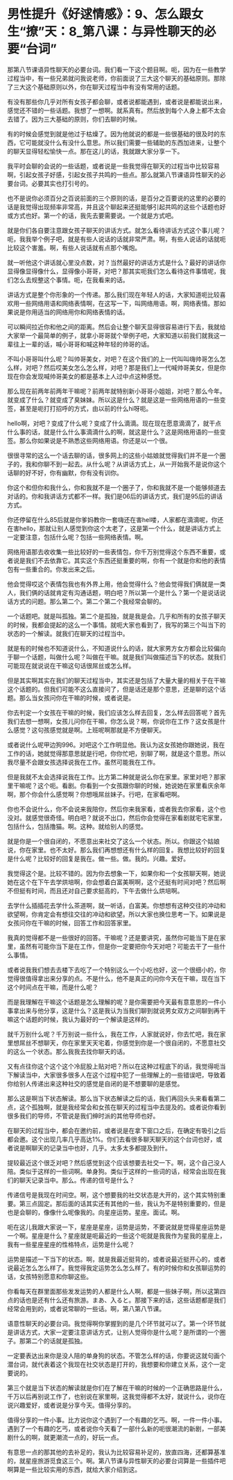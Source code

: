 # 男性提升《好逑情感》：9、怎么跟女生“撩”天：8_第八课：与异性聊天的必要“台词”

那第八节课语异性聊天的必要台词。我们看一下这个题目啊。呃，因为在一些教学过程当中，有一些兄弟就问我说老师，你前面说了三大这个聊天的基础原则。那除了三大这个基础原则以外，你在聊天过程当中有没有常用的话题。

有没有那些你几乎对所有女孩子都会聊，或者说都能遇到，或者说是都能说出来，感觉还不错的一些话题。我想了一想啊。就系真有。然后放到每个人身上都不太会去错了。因为三大基础的原则，你们去聊的时候。

有的时候会感觉到就是他过于枯燥了。因为他就说的都是一些很基础的很及时的东西，它可能就没什么有没什么意思。所以我们需要一些辅助的东西加进来，让整个的聊天显得轻松愉快一点。那在这儿的话，我就跟大家分享一下。

我平时会聊的会说的一些话题，或者说是一些我觉得在聊天的过程当中比较容易啊，引起女孩子好感，引起女孩子共鸣的一些点。那么就第八节课语异性聊天的必要台词。必要其实也打引号的。

也不是说你必须百分之百说前面的三个原则的话，是百分之百要说的这里的必要的话是我觉得出现频率非常高，并且这个聊起来还挺能够引起共鸣的这些个话题也好或方式也好。第一个的话，我先去要需要说。一个就是方式吧。

就是你们各自要注意跟女孩子聊天的讲话方式。就怎么看待讲话方式这个事儿呢？呃，我我举个例子吧，就是有些人说话的话就非常严肃。啊，有些人说话的话就呃比较这个害羞。啊，有些人说话就有点那个嘴炮。

就一听他这个讲话就心里没点数，对？当然最好的讲话方式是什么？最好的讲话你显得像显得像什么，显得像小哥哥，对吧？那其实呃我们怎么看待这件事情呢，我们怎么去规整这个事情。呃，在我看来的话。

讲话方式是整个你形象的一个传递。那么我们现在年轻人的话，大家知道呃比较喜欢用一些网络用语和网络表情啊，在这写一下，叫网络用语。啊，网络表情。那如果说是你用适当的网络用你和网络表情的话。

可以瞬间拉近你和他之间的距离。然后会让整个聊天显得很容易进行下去，我就给大家举一个最简单的例子，就拿小哥哥就个举例子吧，大家知道以前我们就我这一辈往上一辈的话，喊小哥哥和喊这种年轻的帅哥的话。

不叫小哥哥叫什么呢？叫帅哥美女，对吧？在这个我们的上一代叫叫嗨帅哥怎么怎么样，对吧？然后哎美女怎么怎么样，对吧？那是我们上一代喊帅哥美女，但是你现在你会发现喊帅哥美女的都是基本上人过中点这种感觉。

那么现在前两年前两年干嘛呢？前两年就特别新小哥哥小姐姐，对吧？那么今年。就变成了什么？就变成了臭妹妹。所以这是什么？就是这是一些网络用语的一些变签，甚至是呃打打招呼的方式，由以前的什么hi呀呃。

hello啊，对吧？变成了什么呢？变成了什么滴滴。现在现在愿意滴滴了，就干点什么事的话，就是什么什么事滴滴什么的啊，就这是什么？这是网络用语的一些变签。那么你如果说是不熟悉这些网络用语。你还是以一个很。

很很寻常的这么一个话去聊的话，很多网上的这些小姑娘就觉得我们并不是一个圈子的，我和你聊不到一起去。从什么呢？从讲话方式上，从一开始我不是说你这个话聊的好不好，你有幽默，你有没有训你。

你这个和但你和我什么，你和我就不是一个圈子了，你和我就不是一个能够频道去对话的。你和我讲话方式都不一样。我们是06后的讲话方式，我们是95后的讲话方式。

你还停留在什么85后就是你爹妈教你一套嗨还在害hel喽，人家都在滴滴呢，你还在害hello，那就让别人感觉到你这个太老了，这是第一个什么，就是讲话方式上一定要注意，包括什么呢？包括一些网络表情。啊。

网络用语那去收收集一些比较好的一些表情包，你千万别觉得这个东西不重要，或者说是我们不去依靠它。其实这个东西还挺重要的啊，你有一个就是你和他的表情包有一些重合的。你发出来之后。

他会觉得哎这个表情包我也有外界上用，他会觉得什么？他会觉得我们俩就是一类人，我们俩的话就肯定有沟通话题，明白吧？所以第一个是什么？第一个是说话说话方式的问题。那么第二个。第二个第二个我经常会聊的。

一个话题吧。就是叫孤独。第二个是孤独，就是我是会。几乎和所有的女孩子聊天的时候，我都会提起的这么一个事情。就呃大家也看到了，我写的第三个叫当下的状态的一个解读。就我们在聊天的过程当中。

就是有的时候也不知道说什么，不知道说什么的话，就大家男方女方都会比较偏向于聊一个话题，叫做什么呢？叫做在干嘛。就是我们叫做描述当下的状态。就我们可能现在就说说在干嘛这句话很屌丝或怎么样。

但是其实啊其实在我们的聊天过程当中，其实还是包括了大量大量的相关于在干嘛这个话题的。但我们可能不这么直接问了，但是话还是那个意思，还是聊的这个话题。那么当女孩问你在干嘛的时候，或者说是。

你去判定一个女孩在干嘛的时候，我们应该怎么样去回复，怎么样去回答呢？首先我们去想一想啊，女孩儿问你在干嘛，你怎么说？啊，你说你在工作？这女孩是什么感觉？这句孩感觉就是啊。上班呢啊那就是不方便聊天。

或者说什么呢甲边狗996。对吧这个工作明显他。我认为这女孩她你跟她说，我在工作的话，她就觉得那意思就是行吧，你你忙吧，别聊了啊，就是这个意思。所以我尽量不会跟女孩选择说我在工作。虽然可能我在工作。

但是我就不太会选择说我在工作。比方第二种就是说么你在家里。家里对吧？那家里干嘛呢？这个呃。看剧。你看到一个女孩跟你聊的时候，她说她在家里看庆余年啊，那个你会什么感觉啊？你想哦屌丝妹子。行吧，在家看吧啊。

你也不会说什么，你不会说来我陪你，然后你来我家看，或者我去你家看，这个也没对。就感觉很奇怪。明白吧？就说不出口，然后你会觉得在家看剧就宅宅家里，包括什么，包括撸猫。啊。这种。就给别人的感觉。

就是你是一个很自闭的，不愿意出来社交了这么一个状态。所以。你跟这个姑娘说，你在家里。也不太好。那么我们再想想还有什么样的回复。我想比较好的回复是什么呢？比较好的回复是我在。做一些。做。我的。兴趣。爱好。

我觉得这个是。比较不错的。因为你去想象一下，如果你和一个女孩聊天啊，她说她在这个在下午去学烘培啊，你会想着白富美啊啊，这个还挺有时间对吧？然后啊不但挺有时间，而且还对自己要求挺高的，下午去做什么烘培啊。

去学什么插插花去学什么茶道啊，就一听话，白富美。你想想有这种交往的冲动和欲望啊，你肯定会有想往交往的冲动和欲望。所以大家也换位思考一下。如果说是女孩问你在干嘛的时候，回答工作和回答家里。

我真的觉得都不是一些很好的回答。干嘛呢？还是要讲究，虽然你可能当下是在家里，虽然有可能你当下是在工作，但是你一定要把你今天对吧？可能去干了一些什么事情。

或者说我我们想去去楼下去吃了一个特别这么一个小吃也好，这一个很细小的，你觉得很值得拿出来分享的点。不是什么，他不是真正的问你今天在干嘛，现在当下这个时间点在干嘛，而是什么呢？

而是我理解在干嘛这个话题是怎么理解的呢？是你需要把今天最有意意思的一件小事拿出来与他分享，这是什么？这是我认为当我们聊到就说男女双方之间聊到再干嘛这个话题的时候，我认为最好的一个解读是这样的。

就千万别什么呢？千万别说一些什么，我在工作，人家就说好，你去忙吧，我在家里想屌丝不想聊天，你在家里天天宅着，你感觉到你是一个很自闭的，不愿意社交的这么一个状态。那么我我去找你聊天的话。

又有点往你这个这个这个冷屁股上贴对吧？所以在这种过程底下的话，我觉得呃当下解读当中，大家很多很多人在这个过程中犯了一些理解上的一些错误吧，导致着你给别人传递出来这种社交的感觉是自闭的是不想要聊的是感觉。

那么这是啊当下状态解读。那么当下状态解读之后的话，我们再回头头来看看第二点，这个孤独啊，就是我经常会和女孩在聊天的过程当中去提及的。或者说你看到很多我们的导师，不管说是我们绅时派的其他导师也好。

在聊天的过程当中，都会在邀约前，或者说是在拿下窗口之后，在确定有吸引之后都会邀。这个出现几率几乎高达1%。你们去看很多聊天聊天的这个台词也好，或者说是啊聊天的记录当中也好，几乎。太多太多都提及到什。

提较最近这个很乏对吧？然后感觉到这个应该想要去社交一下。啊，这个自己没人陪。类似于这样的一些词啊。单身狗。类似于这样的一些词的话，经常会出现在我们的聊天记录当中。那么。传递的信号是什么？

传递信号是我现在时间空。啊，这个想要我的社交状态是大开的，这个其实特别重要。第三点固定。那后面的话其实还有其他的一些，我认为不是特别重要的，但是也是会聊的，像像什么呢像我的。向星座运势。星座。面试。啊。

呃在这儿我跟大家说一下，星座是星座，运势是运势，不要说就是觉得星座运势是一个啊。星座是什么？星座就是呃最近的一些这个呃就是我我作为星我的星座上，我有一些星座星座的性格特点，运势是什么呢？

运势是描述一下当下的状态。啊，就是我最近挺背的，或者说最近挺开心的，或者说最近怎么怎么样了。我觉得我定运势怎么怎么样了。有的时候你和女孩聊运势的话，女孩特别愿意和你聊这些。

你看每天在群里面那些发发运势的人都是什么人啊，都是一些妹子啊，所以这第四点的话也是还有什么还有旅游。まあ、入ると。那接下来的话，这些话题都是我们经常会用到的，或者说常聊的一些话。啊，第八第八节课。

语意性聊天的必要台词。我觉得啊你掌握到的是几个环节就可以了。第一个环节就是讲话方式，大家一定要注意讲话方式，让别人觉得你是什么呢？是所谓的一个圈子。那第二个的话就是孤独。

一定要表达出来你是没人陪的单身狗的状态。不管怎么样的话，你要说这就句画个潜台词，就代表着这个我现在社交状态是打开的，我想要和你建立关系，这个一定要说的。

第三个就是当下状态的解读就是你们在了解在干嘛的时候的一个正确思路是什么，千万以后再别说工作了，也别说在家里啊，这我觉得都不太好，就说什么，说你在说兴趣爱好，或者说是分享今天。值得分享的。

值得分享的一件小事。比方说你这个遇到了一个有趣的乞丐。啊，一件一件小事。遇到了一个有趣的乞丐，或者说你今天看了一部什么新的呃很潮流的新剧，一部美剧什么的啊，就更潮流一点的，好玩一点。

有意思一点的那其他的去补足的，我认为比较容易补足的，放直四海，还都算基准的，就星座旅游觅食这三个。啊。第八节课与异性聊天的必要台词算是一些插件吧啊算是一些比较实用的东西，就给大家介绍到这。

